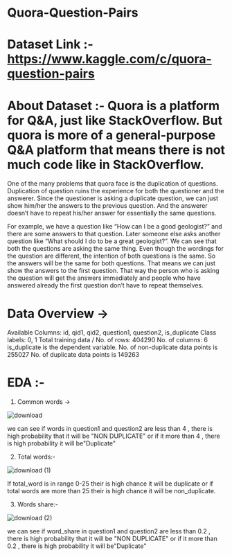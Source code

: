 # Quora-Question-Pairs

# Dataset Link :- https://www.kaggle.com/c/quora-question-pairs

# About Dataset :- Quora is a platform for Q&A, just like StackOverflow. But quora is more of a general-purpose Q&A platform that means there is not much code like in StackOverflow.

One of the many problems that quora face is the duplication of questions. Duplication of question ruins the experience for both the questioner and the answerer. Since the questioner is asking a duplicate question, we can just show him/her the answers to the previous question. And the answerer doesn’t have to repeat his/her answer for essentially the same questions.

For example, we have a question like “How can I be a good geologist?” and there are some answers to that question. Later someone else asks another question like “What should I do to be a great geologist?”.
We can see that both the questions are asking the same thing. Even though the wordings for the question are different, the intention of both questions is the same.
So the answers will be the same for both questions. That means we can just show the answers to the first question. That way the person who is asking the question will get the answers immediately and people who have answered already the first question don’t have to repeat themselves.

# Data Overview ->
Available Columns: id, qid1, qid2, question1, question2, is_duplicate
Class labels: 0, 1
Total training data / No. of rows: 404290
No. of columns: 6
is_duplicate is the dependent variable.
No. of non-duplicate data points is 255027
No. of duplicate data points is 149263

# EDA :- 

1. Common words ->

  ![download](https://user-images.githubusercontent.com/103623927/173188171-9b79fb79-fe26-496b-bb80-a3e3fefc4206.png)
  
   we can see if words in question1 and question2 are less than 4 , there is high probability that it will be "NON DUPLICATE" or if it more than 4 , there is high          probability it will be"Duplicate"

2. Total words:-

![download (1)](https://user-images.githubusercontent.com/103623927/173188318-8b378a77-a5cb-4b02-a0f6-2b651dc9c7db.png)

If total_word is in range 0-25 their is high chance it will be duplicate or if total words are more than 25 their is high chance it will be non_duplicate.

3. Words share:-

![download (2)](https://user-images.githubusercontent.com/103623927/173188407-048c2792-5f04-4885-b7df-35d6b7cc92d9.png)

we can see if word_share in question1 and question2 are less than 0.2 , there is high probability that it will be "NON DUPLICATE"
 or if it more than 0.2 , there is high probability it will be"Duplicate"
